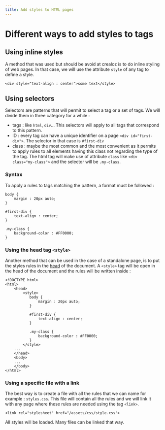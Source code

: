 ```yaml
---
title: Add styles to HTML pages
---
```


# Different ways to add styles to tags

## Using inline styles

A method that was used but should be avoid at crealoz is to do inline styling of web pages. In that case, we will use
the attribute `style` of any tag to define a style.

    <div style="text-align : center">some text</style>
    
## Using selectors

Selectors are patterns that will permit to select a tag or a set of tags. We will divide them in three category for a 
while :

* tags : like `html`, `div`... This selectors will apply to all tags that correspond to this pattern. 
* ID : every tag can have a unique identifier on a page `<div id="first-div">`. The selector in that case is `#first-div`
* class : maybe the most common and the most convenient as it permits to apply rules to all elements having this class 
not regarding the type of the tag. The html tag will make use of attribute `class` like `<div class="my-class">` and the
selector will be `.my-class`.

### Syntax

To apply a rules to tags matching the pattern, a format must be followed :

    body {
        margin : 20px auto;
    }
    
    #first-div {
        text-align : center;
    }
    
    .my-class {
        background-color : #FF0000;
    }
    
### Using the head tag `<style>`

Another method that can be used in the case of a standalone page, is to put the styles rules in the 
[head](/html/1-first-html-file.md) of the document. A `<style>` tag will be open in the head of the document and the 
rules will be written inside :

    <!DOCTYPE html> 
    <html>
        <head>
            <style>
               body {
                   margin : 20px auto;
               }
               
               #first-div {
                   text-align : center;
               }
               
               .my-class {
                   background-color : #FF0000;
               }         
            </style>
        ...
        </head>
        <body>
        ...
        </body>
    </html>  
    
### Using a specific file with a link

The best way is to create a file with all the rules that we can name for example : `styles.css`. This file will contain
all the rules and we will link it with any page where these rules are needed using the tag `<link>`.

    <link rel="stylesheet" href="/assets/css/style.css">
    
All styles will be loaded. Many files can be linked that way.